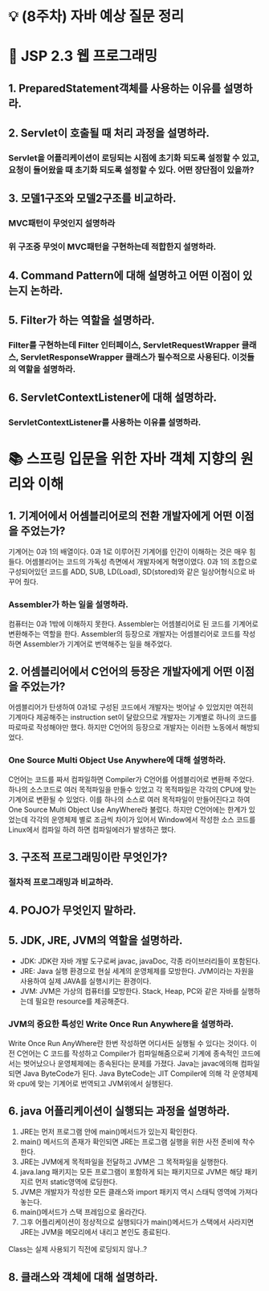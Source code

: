 # 💡 (8주차) 자바 예상 질문 정리

# 📜 JSP 2.3 웹 프로그래밍

## 1. PreparedStatement객체를 사용하는 이유를 설명하라.

## 2. Servlet이 호출될 때 처리 과정을 설명하라.

### Servlet을 어플리케이션이 로딩되는 시점에 초기화 되도록 설정할 수 있고, 요청이 들어왔을 때 초기화 되도록 설정할 수 있다. 어떤 장단점이 있을까?

## 3. 모델1구조와 모델2구조를 비교하라.

### MVC패턴이 무엇인지 설명하라

### 위 구조중 무엇이 MVC패턴을 구현하는데 적합한지 설명하라.

## 4. Command Pattern에 대해 설명하고 어떤 이점이 있는지 논하라.

## 5. Filter가 하는 역할을 설명하라.

### Filter를 구현하는데 Filter 인터페이스, ServletRequestWrapper 클래스, ServletResponseWrapper 클래스가 필수적으로 사용된다. 이것들의 역할을 설명하라.

## 6. ServletContextListener에 대해 설명하라.

### ServletContextListener를 사용하는 이유를 설명하라.

# 📚 스프링 입문을 위한 자바 객체 지향의 원리와 이해

## 1. 기계어에서 어셈블리어로의 전환 개발자에게 어떤 이점을 주었는가?
기계어는 0과 1의 배열이다. 0과 1로 이루어진 기계어를 인간이 이해하는 것은 매우 힘들다. 어셈블리어는 코드의 가독성 측면에서 개발자에게 혁명이였다. 0과 1의 조합으로 구성되어있던 코드를 ADD, SUB, LD(Load), SD(stored)와 같은 일상어형식으로 바꾸어 줬다.

### Assembler가 하는 일을 설명하라.
컴퓨터는 0과 1밖에 이해하지 못한다. Assembler는 어셈블리어로 된 코드를 기계어로 변환해주는 역할을 한다. Assembler의 등장으로 개발자는 어셈블리어로 코드를 작성하면 Assembler가 기계어로 번역해주는 일을 해주었다.

## 2. 어셈블리어에서 C언어의 등장은 개발자에게 어떤 이점을 주었는가?
어셈블리어가 탄생하여 0과1로 구성된 코드에서 개발자는 벗어날 수 있었지만 여전히 기계마다 제공해주는 instruction set이 달랐으므로 개발자는 기계별로 하나의 코드를 따로따로 작성해야만 했다. 하지만 C언어의 등장으로 개발자는 이러한 노동에서 해방되었다. 

### One Source Multi Object Use Anywhere에 대해 설명하라.
C언어는 코드를 짜서 컴파일하면 Compiler가 C언어를 어셈블리어로 변환해 주었다. 하나의 소스코드로 여러 목적파일을 만들수 있었고 각 목적파일은 각각의 CPU에 맞는 기계어로 변환될 수 있었다. 이를 하나의 소스로 여러 목적파일이 만들어진다고 하여 One Source Multi Object Use AnyWhere라 불렀다. 하지만 C언어에는 한계가 있었는데 각각의 운영체제 별로 조금씩 차이가 있어서 Window에서 작성한 소스 코드를 Linux에서 컴파일 하려 하면 컴파일에러가 발생하곤 했다. 

## 3. 구조적 프로그래밍이란 무엇인가?

### 절차적 프로그래밍과 비교하라.

## 4. POJO가 무엇인지 말하라.

## 5. JDK, JRE, JVM의 역할을 설명하라.
- JDK: JDK란 자바 개발 도구로써 javac, javaDoc, 각종 라이브러리들이 포함된다. 
- JRE: Java 실행 환경으로 현실 세계의 운영체제를 모방한다. JVM이라는 자원을 사용하여 실제 JAVA를 실행시키는 환경이다.
- JVM: JVM은 가상의 컴퓨터를 모방한다. Stack, Heap, PC와 같은 자바를 실행하는데 필요한 resource를 제공해준다.

### JVM의 중요한 특성인 Write Once Run Anywhere을 설명하라.
Write Once Run AnyWhere란 한번 작성하면 어디서든 실행될 수 있다는 것이다. 이전 C언어는 C 코드를 작성하고 Compiler가 컴파일해줌으로써 기계에 종속적인 코드에서는 벗어났으나 운영체제에는 종속된다는 문제를 가졌다. Java는 javac에의해 컴파일되면 Java ByteCode가 된다. Java ByteCode는 JIT Compiler에 의해 각 운영체제와 cpu에 맞는 기계어로 번역되고 JVM위에서 실행된다.

## 6. java 어플리케이션이 실행되는 과정을 설명하라.
1. JRE는 먼저 프로그램 안에 main()메서드가 있는지 확인한다.
2. main() 메서드의 존재가 확인되면 JRE는 프로그램 실행을 위한 사전 준비에 착수한다.
3. JRE는 JVM에게 목적파일을 전달하고 JVM은 그 목적파일을 실행한다.
4. java.lang 패키지는 모든 프로그램이 포함하게 되는 패키지므로 JVM은 해당 패키지르 먼저 static영역에 로딩한다.
5. JVM은 개발자가 작성한 모든 클래스와 import 패키지 역시 스태틱 영역에 가져다 놓는다.
6. main()메서드가 스택 프레임으로 올라간다.
7. 그후 어플리케이션이 정상적으로 실행되다가 main()메서드가 스택에서 사라지면 JRE는 JVM을 메모리에서 내리고 본인도 종료된다.

Class는 실제 사용되기 직전에 로딩되지 않나..?

## 8. 클래스와 객체에 대해 설명하라.
